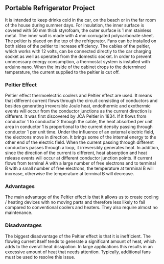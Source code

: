 ## Portable Refrigerator Project

It is intended to keep drinks cold in the car, on the beach or in the far room of the house during summer days. For insulation, the inner surface is covered with 50 mm thick styrofoam, the outer surface is 1 mm stainless metal. The inner wall is made with 4 mm corrugated polycarbonate sheet.
The peltier is placed on the top of the refrigerator. Fans can be installed on both sides of the peltier to increase efficiency. The cables of the peltier, which works with 12 volts, can be connected directly to the car charging socket as well as operated from the domestic socket.
In order to prevent unnecessary energy consumption, a thermostat system is installed with arduino nano. When the inside of the cabinet drops to the determined temperature, the current supplied to the peltier is cut off.

### Peltier Effect

Peltier effect thermoelectric coolers and Peltier effect are used. It means that different current flows through the circuit consisting of conductors and besides generating irreversible Joule heat, endothermic and exothermic events will occur from the conductor junctions as the current direction is different. It was first discovered by JCA Peltier in 1834.
If it flows from conductor 1 to conductor 2 through the cable, the heat absorbed per unit area in conductor 1 is proportional to the current density passing through conductor 1 per unit time. Under the influence of an external electric field, the electrons move in direction. It brings some of the internal energy to the other end of the electric field.
When the current passing through different conductors passes through a loop, it irreversibly generates heat. In addition, since the direction of the current is different, heat absorption and heat release events will occur at different conductor junction points.
If current flows from terminal A with a large number of free electrons and to terminal B with a small number of free electrons, the temperature at terminal B will increase, otherwise the temperature at terminal B will decrease.

### Advantages
The main advantage of the Peltier effect is that it allows us to create cooling / heating devices with no moving parts and therefore less likely to fail compared to conventional coolers and heaters. They also require almost no maintenance.

### Disadvantages
The biggest disadvantage of the Peltier effect is that it is inefficient. The flowing current itself tends to generate a significant amount of heat, which adds to the overall heat dissipation. In large applications this results in an excessive amount of heat that needs attention. Typically, additional fans must be used to resolve this issue.
